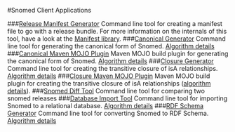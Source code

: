 #Snomed Client Applications

###[Release Manifest Generator](/client/manifest-main)
Command line tool for creating a manifest file to go with a release bundle. For more information on the internals of this tool, have a look at the [Manifest library](/lib/manifest).
###[Canonical Generator](/client/canonical-main)
Command line tool for generating the canonical form of Snomed. [Algorithm details](/lib/canonical)
###[Canonical Maven MOJO Plugin](/client/canonical-plugin)
Maven MOJO build plugin for generating the canonical form of Snomed. [Algorithm details](/lib/canonical)
###[Closure Generator](/client/closure-main)
Command line tool for creating the transitive closure of isA relationships. [Algorithm details](/lib/closure)
###[Closure Maven MOJO Plugin](/client/closure-plugin)
Maven MOJO build plugin for creating the transitive closure of isA relationships ([algorithm details](/lib/closure)).
###[Snomed Diff Tool](/client/diff-main)
Command line tool for comparing two snomed releases
###[Database Import Tool](/client/import-main)
Command line tool for importing Snomed to a relational database. [Algorithm details](/lib/importexport)
###[RDF Schema Generator](/client/rdfs-export-main)
Command line tool for converting Snomed to RDF Schema. [Algorithm details](/lib/importexport)
